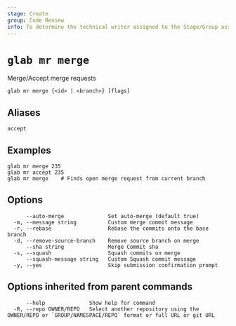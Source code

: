 ```yaml
---
stage: Create
group: Code Review
info: To determine the technical writer assigned to the Stage/Group associated with this page, see https://about.gitlab.com/handbook/product/ux/technical-writing/#assignments
---
```


<!--
This documentation is auto generated by a script.
Please do not edit this file directly. Run `make gen-docs` instead.
-->

# `glab mr merge`

Merge/Accept merge requests

```plaintext
glab mr merge {<id> | <branch>} [flags]
```

## Aliases

```plaintext
accept
```

## Examples

```plaintext
glab mr merge 235
glab mr accept 235
glab mr merge    # Finds open merge request from current branch

```

## Options

```plaintext
      --auto-merge              Set auto-merge (default true)
  -m, --message string          Custom merge commit message
  -r, --rebase                  Rebase the commits onto the base branch
  -d, --remove-source-branch    Remove source branch on merge
      --sha string              Merge Commit sha
  -s, --squash                  Squash commits on merge
      --squash-message string   Custom Squash commit message
  -y, --yes                     Skip submission confirmation prompt
```

## Options inherited from parent commands

```plaintext
      --help              Show help for command
  -R, --repo OWNER/REPO   Select another repository using the OWNER/REPO or `GROUP/NAMESPACE/REPO` format or full URL or git URL
```
